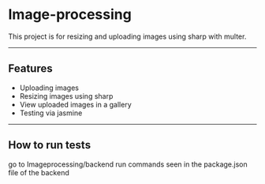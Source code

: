 # Image-processing

This project is for resizing and uploading images using sharp with multer.

---

## Features
- Uploading images
- Resizing images using sharp
- View uploaded images in a gallery
- Testing via jasmine

---

## How to run tests
go to Imageprocessing/backend
run commands seen in the package.json file of the backend
